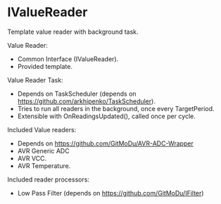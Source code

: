 # IValueReader

Template value reader with background task.



Value Reader:
  - Common Interface (IValueReader).
  - Provided template.


Value Reader Task:
  - Depends on TaskScheduler (depends on https://github.com/arkhipenko/TaskScheduler).
  - Tries to run all readers in the background, once every TargetPeriod.
  - Extensible with OnReadingsUpdated(), called once per cycle.


Included Value readers:
  - Depends on https://github.com/GitMoDu/AVR-ADC-Wrapper
  - AVR Generic ADC
  - AVR VCC.
  - AVR Temperature.


Included reader processors:
  - Low Pass Filter (depends on https://github.com/GitMoDu/IFilter)
